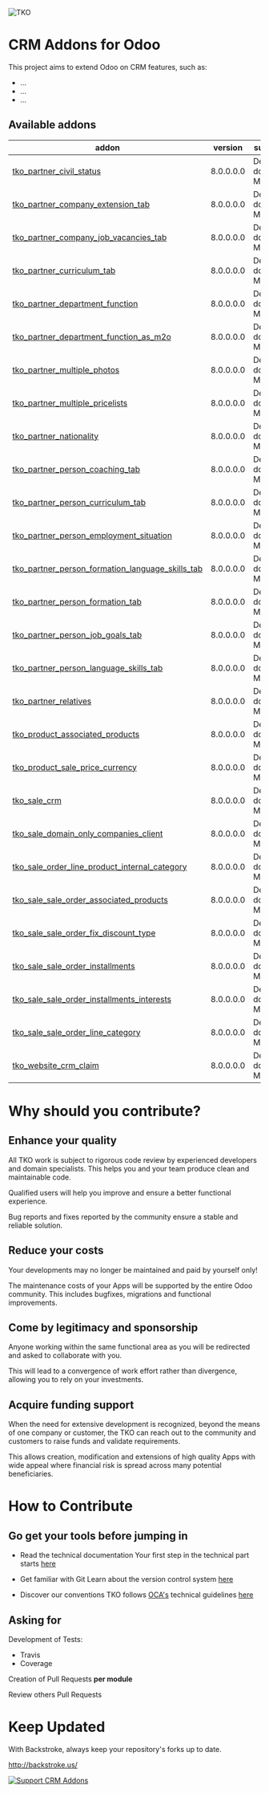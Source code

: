 ![TKO](https://tkobr.tkobr.com/website/image/ir.attachment/50170_af65c50/datas)

CRM Addons for Odoo
===

This project aims to extend Odoo on CRM features, such as:

 * ...
 * ...
 * ...

Available addons
----------------
addon | version | summary
--- | --- | ---
[tko_partner_civil_status](tko_partner_civil_status/)	|	8.0.0.0.0	|	Descrição do Módulo
[tko_partner_company_extension_tab](tko_partner_company_extension_tab/)	|	8.0.0.0.0	|	Descrição do Módulo
[tko_partner_company_job_vacancies_tab](tko_partner_company_job_vacancies_tab/)	|	8.0.0.0.0	|	Descrição do Módulo
[tko_partner_curriculum_tab](tko_partner_curriculum_tab/)	|	8.0.0.0.0	|	Descrição do Módulo
[tko_partner_department_function](tko_partner_department_function/)	|	8.0.0.0.0	|	Descrição do Módulo
[tko_partner_department_function_as_m2o](tko_partner_department_function_as_m2o/)	|	8.0.0.0.0	|	Descrição do Módulo
[tko_partner_multiple_photos](tko_partner_multiple_photos/)	|	8.0.0.0.0	|	Descrição do Módulo
[tko_partner_multiple_pricelists](tko_partner_multiple_pricelists/)	|	8.0.0.0.0	|	Descrição do Módulo
[tko_partner_nationality](tko_partner_nationality/)	|	8.0.0.0.0	|	Descrição do Módulo
[tko_partner_person_coaching_tab](tko_partner_person_coaching_tab/)	|	8.0.0.0.0	|	Descrição do Módulo
[tko_partner_person_curriculum_tab](tko_partner_person_curriculum_tab/)	|	8.0.0.0.0	|	Descrição do Módulo
[tko_partner_person_employment_situation](tko_partner_person_employment_situation/)	|	8.0.0.0.0	|	Descrição do Módulo
[tko_partner_person_formation_language_skills_tab](tko_partner_person_formation_language_skills_tab/)	|	8.0.0.0.0	|	Descrição do Módulo
[tko_partner_person_formation_tab](tko_partner_person_formation_tab/)	|	8.0.0.0.0	|	Descrição do Módulo
[tko_partner_person_job_goals_tab](tko_partner_person_job_goals_tab/)	|	8.0.0.0.0	|	Descrição do Módulo
[tko_partner_person_language_skills_tab](tko_partner_person_language_skills_tab/)	|	8.0.0.0.0	|	Descrição do Módulo
[tko_partner_relatives](tko_partner_relatives/)	|	8.0.0.0.0	|	Descrição do Módulo
[tko_product_associated_products](tko_product_associated_products/)	|	8.0.0.0.0	|	Descrição do Módulo
[tko_product_sale_price_currency](tko_product_sale_price_currency/)	|	8.0.0.0.0	|	Descrição do Módulo
[tko_sale_crm](tko_sale_crm/)	|	8.0.0.0.0	|	Descrição do Módulo
[tko_sale_domain_only_companies_client](tko_sale_domain_only_companies_client/)	|	8.0.0.0.0	|	Descrição do Módulo
[tko_sale_order_line_product_internal_category](tko_sale_order_line_product_internal_category/)	|	8.0.0.0.0	|	Descrição do Módulo
[tko_sale_sale_order_associated_products](tko_sale_sale_order_associated_products/)	|	8.0.0.0.0	|	Descrição do Módulo
[tko_sale_sale_order_fix_discount_type](tko_sale_sale_order_fix_discount_type/)	|	8.0.0.0.0	|	Descrição do Módulo
[tko_sale_sale_order_installments](tko_sale_sale_order_installments/)	|	8.0.0.0.0	|	Descrição do Módulo
[tko_sale_sale_order_installments_interests](tko_sale_sale_order_installments_interests/)	|	8.0.0.0.0	|	Descrição do Módulo
[tko_sale_sale_order_line_category](tko_sale_sale_order_line_category/)	|	8.0.0.0.0	|	Descrição do Módulo
[tko_website_crm_claim](tko_website_crm_claim/)	|	8.0.0.0.0	|	Descrição do Módulo


Why should you contribute?
===

Enhance your quality
----------------
All TKO work is subject to rigorous code review by experienced developers and domain specialists. This helps you and your team produce clean and maintainable code.

Qualified users will help you improve and ensure a better functional experience.

Bug reports and fixes reported by the community ensure a stable and reliable solution.

Reduce your costs
----------------
Your developments may no longer be maintained and paid by yourself only!

The maintenance costs of your Apps will be supported by the entire Odoo community. This includes bugfixes, migrations and functional improvements.

Come by legitimacy and sponsorship
----------------
Anyone working within the same functional area as you will be redirected and asked to collaborate with you.

This will lead to a convergence of work effort rather than divergence, allowing you to rely on your investments.

Acquire funding support
----------------
When the need for extensive development is recognized, beyond the means of one company or customer, the TKO can reach out to the community and customers to raise funds and validate requirements.

This allows creation, modification and extensions of high quality Apps with wide appeal where financial risk is spread across many potential beneficiaries.

How to Contribute
===

Go get your tools before jumping in
----------------

* Read the technical documentation
Your first step in the technical part starts [here](https://www.odoo.com/documentation/8.0/reference.html)


* Get familiar with Git
Learn about the version control system [here](https://git-scm.com/doc)


* Discover our conventions
TKO follows [OCA's](https://odoo-community.org/) technical guidelines [here](https://github.com/OCA/maintainer-tools/blob/master/CONTRIBUTING.md)


Asking for
----------------

Development of Tests:	
* Travis
* Coverage

Creation of Pull Requests **per module**

Review others Pull Requests

Keep Updated
===

With Backstroke, always keep your repository's forks up to date.

http://backstroke.us/



[![Support CRM Addons](https://cdn.rawgit.com/gratipay/gratipay-badge/2.3.0/dist/gratipay.svg)](https://gratipay.com/thinkopensolutions/)
